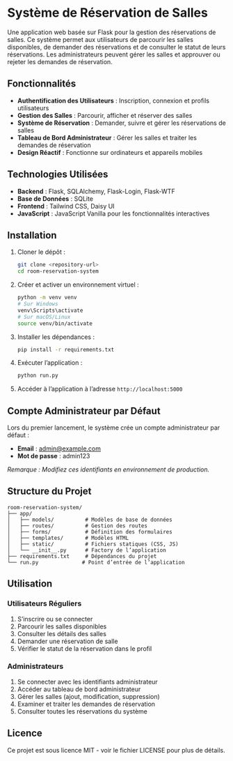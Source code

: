 # Système de Réservation de Salles

Une application web basée sur Flask pour la gestion des réservations de salles. Ce système permet aux utilisateurs de parcourir les salles disponibles, de demander des réservations et de consulter le statut de leurs réservations. Les administrateurs peuvent gérer les salles et approuver ou rejeter les demandes de réservation.

## Fonctionnalités

- **Authentification des Utilisateurs** : Inscription, connexion et profils utilisateurs
- **Gestion des Salles** : Parcourir, afficher et réserver des salles
- **Système de Réservation** : Demander, suivre et gérer les réservations de salles
- **Tableau de Bord Administrateur** : Gérer les salles et traiter les demandes de réservation
- **Design Réactif** : Fonctionne sur ordinateurs et appareils mobiles

## Technologies Utilisées

- **Backend** : Flask, SQLAlchemy, Flask-Login, Flask-WTF
- **Base de Données** : SQLite
- **Frontend** : Tailwind CSS, Daisy UI
- **JavaScript** : JavaScript Vanilla pour les fonctionnalités interactives

## Installation

1. Cloner le dépôt :
   ```bash
   git clone <repository-url>
   cd room-reservation-system
   ```

2. Créer et activer un environnement virtuel :
   ```bash
   python -m venv venv
   # Sur Windows
   venv\Scripts\activate
   # Sur macOS/Linux
   source venv/bin/activate
   ```

3. Installer les dépendances :
   ```bash
   pip install -r requirements.txt
   ```

4. Exécuter l’application :
   ```bash
   python run.py
   ```

5. Accéder à l’application à l’adresse `http://localhost:5000`

## Compte Administrateur par Défaut

Lors du premier lancement, le système crée un compte administrateur par défaut :
- **Email** : admin@example.com
- **Mot de passe** : admin123

*Remarque : Modifiez ces identifiants en environnement de production.*

## Structure du Projet

```
room-reservation-system/
├── app/
│   ├── models/          # Modèles de base de données
│   ├── routes/          # Gestion des routes
│   ├── forms/           # Définition des formulaires
│   ├── templates/       # Modèles HTML
│   ├── static/          # Fichiers statiques (CSS, JS)
│   └── __init__.py      # Factory de l’application
├── requirements.txt     # Dépendances du projet
└── run.py              # Point d’entrée de l’application
```

## Utilisation

### Utilisateurs Réguliers

1. S’inscrire ou se connecter
2. Parcourir les salles disponibles
3. Consulter les détails des salles
4. Demander une réservation de salle
5. Vérifier le statut de la réservation dans le profil

### Administrateurs

1. Se connecter avec les identifiants administrateur
2. Accéder au tableau de bord administrateur
3. Gérer les salles (ajout, modification, suppression)
4. Examiner et traiter les demandes de réservation
5. Consulter toutes les réservations du système

## Licence

Ce projet est sous licence MIT - voir le fichier LICENSE pour plus de détails.
